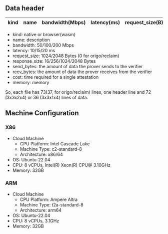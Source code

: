 
## Data header

| kind | name | bandwidth(Mbps) | latency(ms) | request_size(B) | response_size(B) | send_bytes(B) | recv_bytes(B) | cost(ms) | memory(KB) |
| ---- | ---- | --------------- | ----------- | --------------- | ---------------- | ------------- | ------------- | -------- | ---------- |

- kind: native or browser(wasm)
- name: description
- bandwidth: 50/100/200 Mbps
- latency: 10/15/20 ms
- request_size: 1024/2048 Bytes (0 for origo/reclaim)
- response_size: 16/256/1024/2048 Bytes
- send_bytes: the amount of data the prover sends to the verifier
- recv_bytes: the amount of data the prover receives from the verifier
- cost: time required for a single attestation
- memory: memory

So, each file has 73(37, for origo/reclaim) lines, one header line and 72 (3x3x2x4) or 36 (3x3x1x4) lines of data.



## Machine Configuration
### X86
- Cloud Machine
  - CPU Platform: Intel Cascade Lake
  - Machine Type: c2-standard-8
  - Architecture: x86/64
- OS: Ubuntu-22.04
- CPU: 8 vCPUs, Intel(R) Xeon(R) CPU@ 3.10GHz
- Memory: 32GB

### ARM
- Cloud Machine
  - CPU Platform: Ampere Altra
  - Machine Type: t2a-standard-8
  - Architecture: arm64
- OS: Ubuntu-22.04
- CPU: 8 vCPUs, 3.1GHz
- Memory: 32GB

